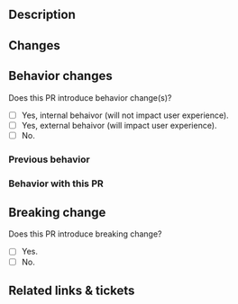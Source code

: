 ## Description

<!-- Summarize the change this PR wants to introduce. 

For better understanding, adding reason/motivation of this PR are also recommended.
-->

## Changes

<!-- A list of code change(s) that introduced by this PR. -->

## Behavior changes

Does this PR introduce behavior change(s)?

- [ ] Yes, internal behaivor (will not impact user experience).
- [ ] Yes, external behaivor (will impact user experience).
- [ ] No.

### Previous behavior

<!-- Behaivor before the PR is introduced -->

### Behavior with this PR

<!-- Behavior after the PR is introduced -->

## Breaking change

Does this PR introduce breaking change?
- [ ] Yes.
- [ ] No.

<!-- List the breaking change(s) -->

## Related links & tickets

<!-- List of tickets or links related to this PR -->